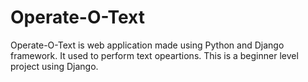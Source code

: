 # Operate-O-Text
Operate-O-Text is web application made using Python and Django framework. It used to perform text opeartions. This is a beginner level project using Django.
